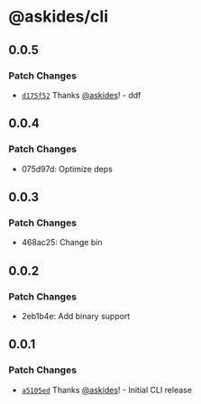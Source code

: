 # @askides/cli

## 0.0.5

### Patch Changes

- [`d175f52`](https://github.com/askides/aski/commit/d175f529a3b64bfac019ab6e2a06ead54c6c0195) Thanks [@askides](https://github.com/askides)! - ddf

## 0.0.4

### Patch Changes

- 075d97d: Optimize deps

## 0.0.3

### Patch Changes

- 468ac25: Change bin

## 0.0.2

### Patch Changes

- 2eb1b4e: Add binary support

## 0.0.1

### Patch Changes

- [`a5105ed`](https://github.com/askides/aski/commit/a5105ed95a0c89e47fb8cefa8671b83c11a53944) Thanks [@askides](https://github.com/askides)! - Initial CLI release

